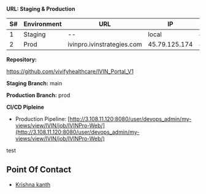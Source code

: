 **URL: Staging & Production**


S# | Environment | URL | IP | Port |
--- | --- | --- | --- | --- |
1 | Staging | -- | local| 4200|
2 | Prod | ivinpro.ivinstrategies.com | 45.79.125.174 | 4200 |

**Repository:**

https://github.com/vivifyhealthcare/IVIN_Portal_V1

**Staging Branch:** main

**Production Branch:** prod

**CI/CD Pipleine**


- Production Pipeline: [http://3.108.11.120:8080/user/devops_admin/my-views/view/IVIN/job/IVINPro-Web/](http://3.108.11.120:8080/user/devops_admin/my-views/view/IVIN/job/IVINPro-Web/)

test


## Point Of Contact

- [Krishna kanth](https://github.com/krishnakanthhvs)


